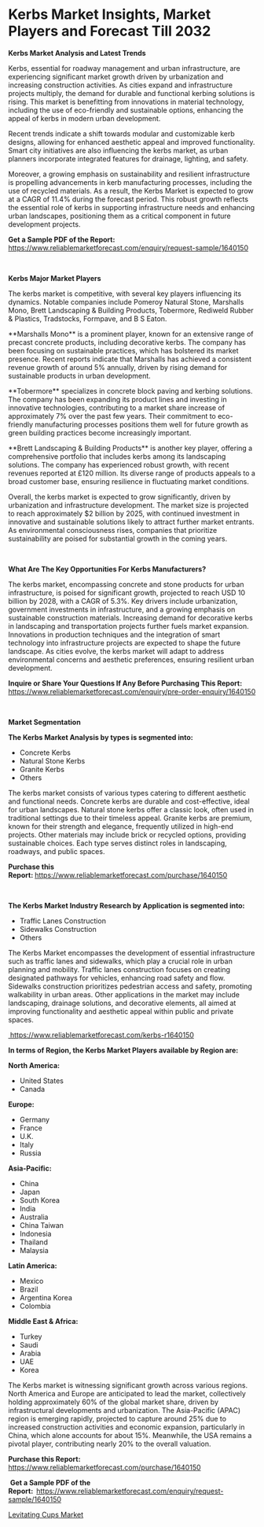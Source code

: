<p><h1>Kerbs Market Insights, Market Players and Forecast Till 2032</h1></p><p><strong>Kerbs Market Analysis and Latest Trends</strong></p>
<p><p>Kerbs, essential for roadway management and urban infrastructure, are experiencing significant market growth driven by urbanization and increasing construction activities. As cities expand and infrastructure projects multiply, the demand for durable and functional kerbing solutions is rising. This market is benefitting from innovations in material technology, including the use of eco-friendly and sustainable options, enhancing the appeal of kerbs in modern urban development.</p><p>Recent trends indicate a shift towards modular and customizable kerb designs, allowing for enhanced aesthetic appeal and improved functionality. Smart city initiatives are also influencing the kerbs market, as urban planners incorporate integrated features for drainage, lighting, and safety. </p><p>Moreover, a growing emphasis on sustainability and resilient infrastructure is propelling advancements in kerb manufacturing processes, including the use of recycled materials. As a result, the Kerbs Market is expected to grow at a CAGR of 11.4% during the forecast period. This robust growth reflects the essential role of kerbs in supporting infrastructure needs and enhancing urban landscapes, positioning them as a critical component in future development projects.</p></p>
<p><strong>Get a Sample PDF of the Report:&nbsp;</strong> <a href="https://www.reliablemarketforecast.com/enquiry/request-sample/1640150?utm_campaign=2479&utm_medium=2&utm_source=Github&utm_content=ia&utm_term=05032025&utm_id=kerbs">https://www.reliablemarketforecast.com/enquiry/request-sample/1640150</a></p>
<p>&nbsp;</p>
<p><strong>Kerbs Major Market Players</strong></p>
<p><p>The kerbs market is competitive, with several key players influencing its dynamics. Notable companies include Pomeroy Natural Stone, Marshalls Mono, Brett Landscaping & Building Products, Tobermore, Rediweld Rubber & Plastics, Tradstocks, Formpave, and B S Eaton. </p><p>**Marshalls Mono** is a prominent player, known for an extensive range of precast concrete products, including decorative kerbs. The company has been focusing on sustainable practices, which has bolstered its market presence. Recent reports indicate that Marshalls has achieved a consistent revenue growth of around 5% annually, driven by rising demand for sustainable products in urban development.</p><p>**Tobermore** specializes in concrete block paving and kerbing solutions. The company has been expanding its product lines and investing in innovative technologies, contributing to a market share increase of approximately 7% over the past few years. Their commitment to eco-friendly manufacturing processes positions them well for future growth as green building practices become increasingly important.</p><p>**Brett Landscaping & Building Products** is another key player, offering a comprehensive portfolio that includes kerbs among its landscaping solutions. The company has experienced robust growth, with recent revenues reported at £120 million. Its diverse range of products appeals to a broad customer base, ensuring resilience in fluctuating market conditions.</p><p>Overall, the kerbs market is expected to grow significantly, driven by urbanization and infrastructure development. The market size is projected to reach approximately $2 billion by 2025, with continued investment in innovative and sustainable solutions likely to attract further market entrants. As environmental consciousness rises, companies that prioritize sustainability are poised for substantial growth in the coming years.</p></p>
<p>&nbsp;</p>
<p><strong>What Are The Key Opportunities For Kerbs Manufacturers?</strong></p>
<p><p>The kerbs market, encompassing concrete and stone products for urban infrastructure, is poised for significant growth, projected to reach USD 10 billion by 2028, with a CAGR of 5.3%. Key drivers include urbanization, government investments in infrastructure, and a growing emphasis on sustainable construction materials. Increasing demand for decorative kerbs in landscaping and transportation projects further fuels market expansion. Innovations in production techniques and the integration of smart technology into infrastructure projects are expected to shape the future landscape. As cities evolve, the kerbs market will adapt to address environmental concerns and aesthetic preferences, ensuring resilient urban development.</p></p>
<p><strong>Inquire or Share Your Questions If Any Before Purchasing This Report:</strong> <a href="https://www.reliablemarketforecast.com/enquiry/pre-order-enquiry/1640150?utm_campaign=2479&utm_medium=2&utm_source=Github&utm_content=ia&utm_term=05032025&utm_id=kerbs">https://www.reliablemarketforecast.com/enquiry/pre-order-enquiry/1640150</a></p>
<p>&nbsp;</p>
<p><strong>Market Segmentation</strong></p>
<p><strong>The Kerbs Market Analysis by types is segmented into:</strong></p>
<p><ul><li>Concrete Kerbs</li><li>Natural Stone Kerbs</li><li>Granite Kerbs</li><li>Others</li></ul></p>
<p><p>The kerbs market consists of various types catering to different aesthetic and functional needs. Concrete kerbs are durable and cost-effective, ideal for urban landscapes. Natural stone kerbs offer a classic look, often used in traditional settings due to their timeless appeal. Granite kerbs are premium, known for their strength and elegance, frequently utilized in high-end projects. Other materials may include brick or recycled options, providing sustainable choices. Each type serves distinct roles in landscaping, roadways, and public spaces.</p></p>
<p><strong>Purchase this Report:&nbsp;</strong><a href="https://www.reliablemarketforecast.com/purchase/1640150?utm_campaign=2479&utm_medium=2&utm_source=Github&utm_content=ia&utm_term=05032025&utm_id=kerbs">https://www.reliablemarketforecast.com/purchase/1640150</a></p>
<p>&nbsp;</p>
<p><strong>The Kerbs Market Industry Research by Application is segmented into:</strong></p>
<p><ul><li>Traffic Lanes Construction</li><li>Sidewalks Construction</li><li>Others</li></ul></p>
<p><p>The Kerbs Market encompasses the development of essential infrastructure such as traffic lanes and sidewalks, which play a crucial role in urban planning and mobility. Traffic lanes construction focuses on creating designated pathways for vehicles, enhancing road safety and flow. Sidewalks construction prioritizes pedestrian access and safety, promoting walkability in urban areas. Other applications in the market may include landscaping, drainage solutions, and decorative elements, all aimed at improving functionality and aesthetic appeal within public and private spaces.</p></p>
<p><a href="https://www.reliablemarketforecast.com/kerbs-r1640150?utm_campaign=2479&utm_medium=2&utm_source=Github&utm_content=ia&utm_term=05032025&utm_id=kerbs">&nbsp;https://www.reliablemarketforecast.com/kerbs-r1640150</a></p>
<p><strong>In terms of Region, the Kerbs Market Players available by Region are:</strong></p>
<p>
    <p> <strong> North America: </strong>
        <ul>
            <li>United States</li>
            <li>Canada</li>
        </ul>
        </p> 
    <p> <strong> Europe: </strong>
        <ul>
            <li>Germany</li>
            <li>France</li>
            <li>U.K.</li>
            <li>Italy</li>
            <li>Russia</li>
        </ul>
        </p> 
    <p> <strong> Asia-Pacific: </strong>
        <ul>
            <li>China</li>
            <li>Japan</li>
            <li>South Korea</li>
            <li>India</li>
            <li>Australia</li>
            <li>China Taiwan</li>
            <li>Indonesia</li>
            <li>Thailand</li>
            <li>Malaysia</li>
        </ul>
        </p> 
    <p> <strong> Latin America: </strong>
        <ul>
            <li>Mexico</li>
            <li>Brazil</li>
            <li>Argentina Korea</li>
            <li>Colombia</li>
        </ul>
        </p> 
    <p> <strong> Middle East & Africa: </strong>
        <ul>
            <li>Turkey</li>
            <li>Saudi</li>
            <li>Arabia</li>
            <li>UAE</li>
            <li>Korea</li>
        </ul>
    </p>
    </p>
<p><p>The Kerbs market is witnessing significant growth across various regions. North America and Europe are anticipated to lead the market, collectively holding approximately 60% of the global market share, driven by infrastructural developments and urbanization. The Asia-Pacific (APAC) region is emerging rapidly, projected to capture around 25% due to increased construction activities and economic expansion, particularly in China, which alone accounts for about 15%. Meanwhile, the USA remains a pivotal player, contributing nearly 20% to the overall valuation.</p></p>
<p><strong>Purchase this Report: </strong><a href="https://www.reliablemarketforecast.com/purchase/1640150?utm_campaign=2479&utm_medium=2&utm_source=Github&utm_content=ia&utm_term=05032025&utm_id=kerbs">https://www.reliablemarketforecast.com/purchase/1640150</a></p>
<p>&nbsp;<strong>Get a Sample PDF of the Report:&nbsp;&nbsp;</strong><a href="https://www.reliablemarketforecast.com/enquiry/request-sample/1640150?utm_campaign=2479&utm_medium=2&utm_source=Github&utm_content=ia&utm_term=05032025&utm_id=kerbs">https://www.reliablemarketforecast.com/enquiry/request-sample/1640150</a></p>
<p><strong></strong></p>
<p><p><a href="https://github.com/oslieselotte2192/Market-Research-Report-List-1/blob/main/levitating-cups-market.md?utm_campaign=2479&utm_medium=2&utm_source=Github&utm_content=ia&utm_term=05032025&utm_id=kerbs">Levitating Cups Market</a></p></p>